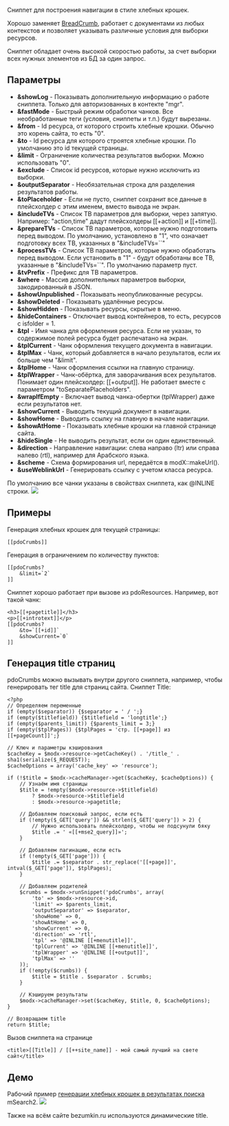 Сниппет для построения навигации в стиле хлебных крошек.

Хорошо заменяет [BreadCrumb](http://rtfm.modx.com/extras/revo/breadcrumb), работает с документами из любых контекстов и позволяет указывать различные условия для выборки ресурсов.

Сниппет обладает очень высокой скоростью работы, за счет выборки всех нужных элементов из БД за один запрос.

## Параметры
* **&showLog** - Показывать дополнительную информацию о работе сниппета. Только для авторизованных в контекте "mgr".
* **&fastMode** - Быстрый режим обработки чанков. Все необработанные теги (условия, сниппеты и т.п.) будут вырезаны.
* **&from** - Id ресурса, от которого строить хлебные крошки. Обычно это корень сайта, то есть "0".
* **&to** - Id ресурса для которого строятся хлебные крошки. По умолчанию это id текущей страницы.
* **&limit** - Ограничение количества результатов выборки. Можно использовать "0".
* **&exclude** - Список id ресурсов, которые нужно исключить из выборки.
* **&outputSeparator** - Необязательная строка для разделения результатов работы.
* **&toPlaceholder** - Если не пусто, сниппет сохранит все данные в плейсхолдер с этим именем, вместо вывода не экран.
* **&includeTVs** - Список ТВ параметров для выборки, через запятую. Например: "action,time" дадут плейсхолдеры [[+action]] и [[+time]].
* **&prepareTVs** - Список ТВ параметров, которые нужно подготовить перед выводом. По умолчанию, установлено в "1", что означает подготовку всех ТВ, указанных в "&includeTVs=``"
* **&processTVs** - Список ТВ параметров, которые нужно обработать перед выводом. Если установить в "1" - будут обработаны все ТВ, указанные в "&includeTVs=``". По умолчанию параметр пуст.
* **&tvPrefix** - Префикс для ТВ параметров.
* **&where** - Массив дополнительных параметров выборки, закодированный в JSON.
* **&showUnpublished** - Показывать неопубликованные ресурсы.
* **&showDeleted** - Показывать удалённые ресурсы.
* **&showHidden** - Показывать ресурсы, скрытые в меню.
* **&hideContainers** - Отключает вывод контейнеров, то есть, ресурсов с isfolder = 1.
* **&tpl** - Имя чанка для оформления ресурса. Если не указан, то содержимое полей ресурса будет распечатано на экран.
* **&tplCurrent** - Чанк оформления текущего документа в навигации.
* **&tplMax** - Чанк, который добавляется в начало результатов, если их больше чем "&limit".
* **&tplHome** - Чанк оформления ссылки на главную страницу.
* **&tplWrapper** - Чанк-обёртка, для заворачивания всех результатов. Понимает один плейсхолдер: [[+output]]. Не работает вместе с параметром "toSeparatePlaceholders".
* **&wrapIfEmpty** - Включает вывод чанка-обертки (tplWrapper) даже если результатов нет.
* **&showCurrent** - Выводить текущий документ в навигации.
* **&showHome** - Выводить ссылку на главную в начале навигации.
* **&showAtHome** - Показывать хлебные крошки на главной странице сайта.
* **&hideSingle** - Не выводить результат, если он один единственный.
* **&direction** - Направление навигации: слева направо (ltr) или справа налево (rtl), например для Арабского языка.
* **&scheme** - Схема формирования url, передаётся в modX::makeUrl().
* **&useWeblinkUrl** - Генерировать ссылку с учетом класса ресурса.


По умолчанию все чанки указаны в свойствах сниппета, как @INLINE строки.
[![](http://st.bezumkin.ru/files/3/3/3/3332c6ecc1874cab0f9874b15aa6826bs.jpg)](http://st.bezumkin.ru/files/3/3/3/3332c6ecc1874cab0f9874b15aa6826b.png)

## Примеры
Генерация хлебных крошек для текущей страницы:
```
[[pdoCrumbs]]
```

Генерация в ограничением по количеству пунктов:
```
[[pdoCrumbs?
	&limit=`2`
]]
```

Сниппет хорошо работает при вызове из pdoResources. Например, вот такой чанк:
```
<h3>[[+pagetitle]]</h3>
<p>[[+introtext]]</p>
[[pdoCrumbs?
	&to=`[[+id]]`
	&showCurrent=`0`
]]
```

## Генерация title страниц
pdoCrumbs можно вызывать внутри другого сниппета, например, чтобы генерировать тег title для страниц сайта.
Сниппет Title:
```
<?php
// Определяем переменные
if (empty($separator)) {$separator = ' / ';}
if (empty($titlefield)) {$titlefield = 'longtitle';}
if (empty($parents_limit)) {$parents_limit = 3;}
if (empty($tplPages)) {$tplPages = 'стр. [[+page]] из [[+pageCount]]';}

// Ключ и параметры кэширования
$cacheKey = $modx->resource->getCacheKey() . '/title_' . sha1(serialize($_REQUEST));
$cacheOptions = array('cache_key' => 'resource');

if (!$title = $modx->cacheManager->get($cacheKey, $cacheOptions)) {
	// Узнаём имя страницы
	$title = !empty($modx->resource->$titlefield)
		? $modx->resource->$titlefield
		: $modx->resource->pagetitle;

	// Добавляем поисковый запрос, если есть
	if (!empty($_GET['query']) && strlen($_GET['query']) > 2) {
		// Нужно использовать плейсхолдер, чтобы не подсунули бяку
		$title .= ' «[[+mse2_query]]»';
	}

	// Добавляем пагинацию, если есть
	if (!empty($_GET['page'])) {
		$title .= $separator . str_replace('[[+page]]', intval($_GET['page']), $tplPages);
	}

	// Добавляем родителей
	$crumbs = $modx->runSnippet('pdoCrumbs', array(
		'to' => $modx->resource->id,
		'limit' => $parents_limit,
		'outputSeparator' => $separator,
		'showHome' => 0,
		'showAtHome' => 0,
		'showCurrent' => 0,
		'direction' => 'rtl',
		'tpl' => '@INLINE [[+menutitle]]',
		'tplCurrent' => '@INLINE [[+menutitle]]',
		'tplWrapper' => '@INLINE [[+output]]',
		'tplMax' => ''
	));
	if (!empty($crumbs)) {
		$title = $title . $separator . $crumbs;
	}

	// Кэшируем результаты
	$modx->cacheManager->set($cacheKey, $title, 0, $cacheOptions);
}

// Возвращаем title
return $title;
```

Вызов сниппета на странице
```
<title>[[Title]] / [[++site_name]] - мой самый лучший на свете сайт</title>
```

## Демо
Рабочий пример [генерации хлебных крошек в результатах поиска](http://bezumkin.ru/search?query=pdotools) mSearch2.
[![](http://st.bezumkin.ru/files/a/f/4/af4033fffb71ad040e3ff2f6c01d9bf5s.jpg)](http://st.bezumkin.ru/files/a/f/4/af4033fffb71ad040e3ff2f6c01d9bf5.png)

Также на всём сайте bezumkin.ru используются динамические title.